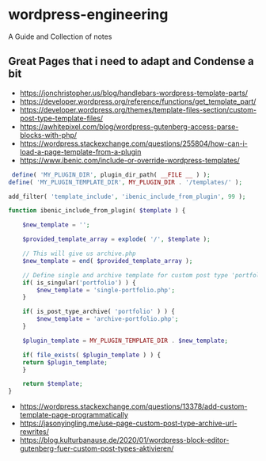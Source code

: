 # wordpress-engineering
A Guide and Collection of notes


## Great Pages that i need to adapt and Condense a bit

- https://jonchristopher.us/blog/handlebars-wordpress-template-parts/
- https://developer.wordpress.org/reference/functions/get_template_part/
- https://developer.wordpress.org/themes/template-files-section/custom-post-type-template-files/
- https://awhitepixel.com/blog/wordpress-gutenberg-access-parse-blocks-with-php/
- https://wordpress.stackexchange.com/questions/255804/how-can-i-load-a-page-template-from-a-plugin
- https://www.ibenic.com/include-or-override-wordpress-templates/
```php
 define( 'MY_PLUGIN_DIR', plugin_dir_path( __FILE __ ) );
define( 'MY_PLUGIN_TEMPLATE_DIR', MY_PLUGIN_DIR . '/templates/' );

add_filter( 'template_include', 'ibenic_include_from_plugin', 99 );

function ibenic_include_from_plugin( $template ) {

    $new_template = '';

    $provided_template_array = explode( '/', $template );

    // This will give us archive.php
    $new_template = end( $provided_template_array );

    // Define single and archive template for custom post type 'portfolio'
    if( is_singular('portfolio') ) {
        $new_template = 'single-portfolio.php';
    }

    if( is_post_type_archive( 'portfolio' ) ) {
        $new_template = 'archive-portfolio.php';
    }

    $plugin_template = MY_PLUGIN_TEMPLATE_DIR . $new_template;

    if( file_exists( $plugin_template ) ) {
    return $plugin_template;
    }

    return $template;
}
 ```
- https://wordpress.stackexchange.com/questions/13378/add-custom-template-page-programmatically
- https://jasonyingling.me/use-page-custom-post-type-archive-url-rewrites/
- https://blog.kulturbanause.de/2020/01/wordpress-block-editor-gutenberg-fuer-custom-post-types-aktivieren/
